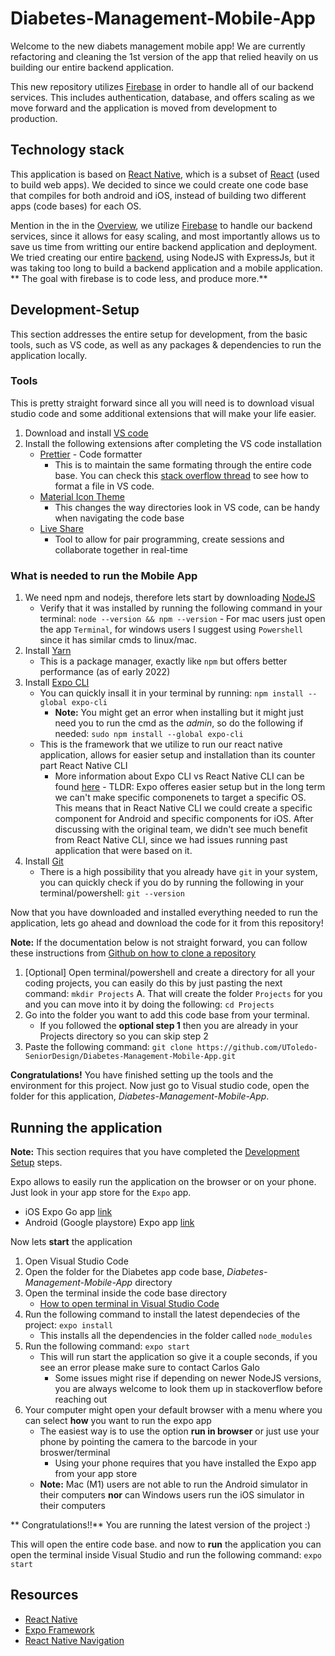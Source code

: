 # Diabetes-Management-Mobile-App

Welcome to the new diabets management mobile app! We are currently refactoring and cleaning the 1st version of the app that relied heavily on us building
our entire backend application.

This new repository utilizes [Firebase](https://firebase.google.com/) in order to handle all of our backend services.
This includes authentication, database, and offers scaling as we move forward and the application is moved from development to production.

## Technology stack

This application is based on [React Native](https://reactnative.dev/), which is a subset of [React](https://reactjs.org/) (used to build web apps). We decided to
since we could create one code base that compiles for both android and iOS, instead of building two different apps (code bases) for each OS.

Mention in the in the [Overview](#Diabetes-Management-Mobile-App), we utilize [Firebase](https://firebase.google.com/) to handle our backend services,
since it allows for easy scaling, and most importantly allows us to save us time from writting our entire backend application and deployment.
We tried creating our entire [backend](https://github.com/UToledo-SeniorDesign/DiabetesApp-Backend), using NodeJS
with ExpressJs, but it was taking too long to build a backend application and a mobile application.
** The goal with firebase is to code less, and produce more.**

## Development-Setup

This section addresses the entire setup for development, from the basic tools, such as VS code, as well as any packages & dependencies to run the application
locally.

### Tools

This is pretty straight forward since all you will need is to download visual studio code and some additional extensions that will make your life easier.

1. Download and install [VS code](https://code.visualstudio.com/)
2. Install the following extensions after completing the VS code installation
   -  [Prettier](https://marketplace.visualstudio.com/items?itemName=esbenp.prettier-vscode) - Code formatter
      -  This is to maintain the same formating through the entire code base. You can check this
         [stack overflow thread](https://stackoverflow.com/questions/29973357/how-do-you-format-code-in-visual-studio-code-vscode)
         to see how to format a file in VS code.
   -  [Material Icon Theme](https://marketplace.visualstudio.com/items?itemName=PKief.material-icon-theme)
      -  This changes the way directories look in VS code, can be handy when navigating the code base
   -  [Live Share](https://marketplace.visualstudio.com/items?itemName=MS-vsliveshare.vsliveshare)
      -  Tool to allow for pair programming, create sessions and collaborate together in real-time

### What is needed to run the Mobile App

1. We need npm and nodejs, therefore lets start by downloading [NodeJS](https://nodejs.org/en/)
   -  Verify that it was installed by running the following command in your terminal:
      `node --version && npm --version` - For mac users just open the app `Terminal`, for windows users I suggest using `Powershell` since it has similar cmds to linux/mac.
2. Install [Yarn](https://classic.yarnpkg.com/lang/en/docs/install/#mac-stable)
   -  This is a package manager, exactly like `npm` but offers better performance (as of early 2022)
3. Install [Expo CLI](https://docs.expo.dev/get-started/installation/)
   -  You can quickly insall it in your terminal by running: `npm install --global expo-cli`
      -  **Note:** You might get an error when installing but it might just need you to run the cmd as the _admin_, so do the
         following if needed: `sudo npm install --global expo-cli`
   -  This is the framework that we utilize to run our react native application, allows for easier setup and installation than its counter part React Native CLI
      -  More information about Expo CLI vs React Native CLI can be found
         [here](https://levelup.gitconnected.com/react-native-cli-vs-expo-cli-which-one-do-i-choose-bdf02ea457bf) - TLDR: Expo offeres easier setup but in the long term we can't make specific componenets to target a specific OS. This means that in React Native
         CLI we could create a specific component for Android and specific components for iOS. After discussing with the original team, we didn't see much
         benefit from React Native CLI, since we had issues running past application that were based on it.
4. Install [Git](https://git-scm.com/downloads)
   -  There is a high possibility that you already have `git` in your system, you can quickly check if you do by running the following in your terminal/powershell:
      `git --version`

Now that you have downloaded and installed everything needed to run the application, lets go ahead and download the code for it from this repository!

**Note:** If the documentation below is not straight forward, you can follow these instructions from
[Github on how to clone a repository](https://docs.github.com/en/repositories/creating-and-managing-repositories/cloning-a-repository)

1. [Optional] Open terminal/powershell and create a directory for all your coding projects, you can easily do this by just pasting the next command:
   `mkdir Projects`
   A. That will create the folder `Projects` for you and you can move into it by doing the following: `cd Projects`
2. Go into the folder you want to add this code base from your terminal.
   -  If you followed the **optional step 1** then you are already in your Projects directory so you can skip step 2
3. Paste the following command: `git clone https://github.com/UToledo-SeniorDesign/Diabetes-Management-Mobile-App.git`

**Congratulations!** You have finished setting up the tools and the environment for this project. Now just go to Visual studio code, open the folder for
this application, _Diabetes-Management-Mobile-App_.

## Running the application

**Note:** This section requires that you have completed the [Development Setup](#Development-Setup) steps.

Expo allows to easily run the application on the browser or on your phone. Just look in your app store for the `Expo` app.

-  iOS Expo Go app [link](https://apps.apple.com/us/app/expo-go/id982107779)
-  Android (Google playstore) Expo app [link](https://play.google.com/store/apps/details?id=host.exp.exponent&hl=en_US&gl=US)

Now lets **start** the application

1. Open Visual Studio Code
2. Open the folder for the Diabetes app code base, _Diabetes-Management-Mobile-App_ directory
3. Open the terminal inside the code base directory
   -  [How to open terminal in Visual Studio Code](https://code.visualstudio.com/docs/editor/integrated-terminal)
4. Run the following command to install the latest dependecies of the project: `expo install`
   -  This installs all the dependencies in the folder called `node_modules`
5. Run the following command: `expo start`
   -  This will run start the application so give it a couple seconds, if you see an error please make sure to contact Carlos Galo
      -  Some issues might rise if depending on newer NodeJS versions, you are always welcome to look them up in stackoverflow before reaching out
6. Your computer might open your default browser with a menu where you can select **how** you want to run the expo app
   -  The easiest way is to use the option **run in browser** or just use your phone by pointing the camera to the barcode in your broswer/terminal
      -  Using your phone requires that you have installed the Expo app from your app store
   -  **Note:** Mac (M1) users are not able to run the Android simulator in their computers **nor** can Windows users run the iOS simulator in their computers

** Congratulations!!** You are running the latest version of the project :)

This will open the entire code base. and now to **run** the application you can open the terminal inside Visual
Studio and run the following command: `expo start`

## Resources

-  [React Native](https://reactnative.dev/)
-  [Expo Framework](https://docs.expo.dev/)
-  [React Native Navigation](https://reactnavigation.org/)
